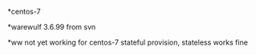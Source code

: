 
*centos-7 

*warewulf 3.6.99 from svn

*ww not yet working for centos-7 stateful provision, stateless works fine
